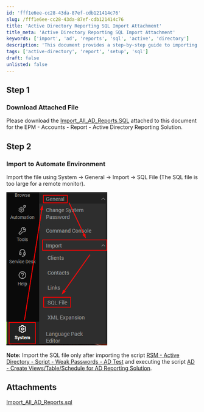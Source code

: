 ```yaml
---
id: 'fff1e6ee-cc28-43da-87ef-cdb121414c76'
slug: /fff1e6ee-cc28-43da-87ef-cdb121414c76
title: 'Active Directory Reporting SQL Import Attachment'
title_meta: 'Active Directory Reporting SQL Import Attachment'
keywords: ['import', 'ad', 'reports', 'sql', 'active', 'directory']
description: 'This document provides a step-by-step guide to importing the All AD Reports SQL file into your Automate environment for enhanced Active Directory reporting. Follow the instructions carefully to ensure a successful import.'
tags: ['active-directory', 'report', 'setup', 'sql']
draft: false
unlisted: false
---
```


## Step 1
### Download Attached File

Please download the [Import_All_AD_Reports.SQL](https://proval.itglue.com/attachments/14013429) attached to this document for the EPM - Accounts - Report - Active Directory Reporting Solution.

## Step 2
### Import to Automate Environment

Import the file using System → General → Import → SQL File (The SQL file is too large for a remote monitor).

![Image](../../../static/img/docs/fff1e6ee-cc28-43da-87ef-cdb121414c76/image_1.png)

**Note:** Import the SQL file only after importing the script [RSM - Active Directory - Script - Weak Passwords - AD Test](/docs/cf22292d-e874-47ee-9bd1-5ec79c5f3724) and executing the script [AD - Create Views/Table/Schedule for AD Reporting Solution](/docs/f0b2fe2b-8bd8-4d9a-9428-2123b332aa49).
## Attachments
[Import_All_AD_Reports.sql](<../../../static/attachments/itg/15079008/Import_All_AD_Reports.sql>)